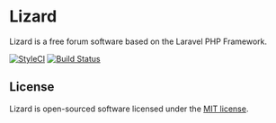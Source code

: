 # Lizard
Lizard is a free forum software based on the Laravel PHP Framework.

[![StyleCI](https://styleci.io/repos/66654509/shield)](https://styleci.io/repos/66654509)
[![Build Status](https://travis-ci.org/zqhong/Lizard.svg?branch=develop)](https://travis-ci.org/zqhong/Lizard)

## License

Lizard is open-sourced software licensed under the [MIT license](http://opensource.org/licenses/MIT).
